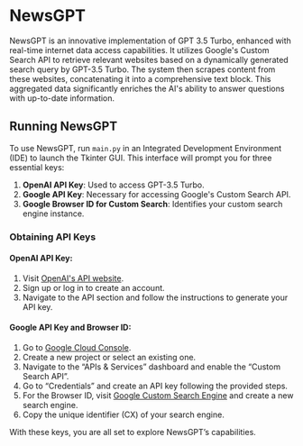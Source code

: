 # NewsGPT

NewsGPT is an innovative implementation of GPT 3.5 Turbo, enhanced with real-time internet data access capabilities. It utilizes Google's Custom Search API to retrieve relevant websites based on a dynamically generated search query by GPT-3.5 Turbo. The system then scrapes content from these websites, concatenating it into a comprehensive text block. This aggregated data significantly enriches the AI's ability to answer questions with up-to-date information.

## Running NewsGPT

To use NewsGPT, run `main.py` in an Integrated Development Environment (IDE) to launch the Tkinter GUI. This interface will prompt you for three essential keys:

1. **OpenAI API Key**: Used to access GPT-3.5 Turbo.
2. **Google API Key**: Necessary for accessing Google's Custom Search API.
3. **Google Browser ID for Custom Search**: Identifies your custom search engine instance.

### Obtaining API Keys

#### OpenAI API Key:
1. Visit [OpenAI's API website](https://openai.com/api/).
2. Sign up or log in to create an account.
3. Navigate to the API section and follow the instructions to generate your API key.

#### Google API Key and Browser ID:
1. Go to [Google Cloud Console](https://console.cloud.google.com/).
2. Create a new project or select an existing one.
3. Navigate to the “APIs & Services” dashboard and enable the “Custom Search API”.
4. Go to “Credentials” and create an API key following the provided steps.
5. For the Browser ID, visit [Google Custom Search Engine](https://cse.google.com/cse/all) and create a new search engine.
6. Copy the unique identifier (CX) of your search engine.

With these keys, you are all set to explore NewsGPT’s capabilities.
